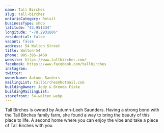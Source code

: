 ```yaml
---
name: Tall Birches
slug: tall-birches
ontarioCategory: Retail
businessType: shop
latitude: "43.951334"
longitude: "-78.2931886"
residential: false
vacant: false
address: 54 Walton Street
title: Walton-54
phone: 905-396-1460
website: https://www.tallbirches.com/
facebook: https://www.facebook.com/tallbirches
instagram:
twitter:
ownerName: Autumn Sanders
mailingList: tallbirches@hotmail.com
buildingOwner: Jody & Brenda Fiske
buildingMailingList:
storefront: 54-walton.webp
---
```


Tall Birches is owned by Autumn-Leeh Saunders. Having a strong bond with the Tall Birches family farm, she found a way
to bring the beauty of this place to life. A second home where you can enjoy the vibe and take a piece of Tall Birches
with you.

